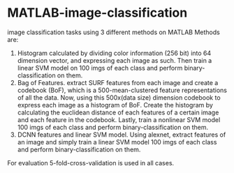# MATLAB-image-classification

image classification tasks using 3 different methods on MATLAB
Methods are:

1. Histogram calculated by dividing color information (256 bit) into 64 dimension vector, and expressing each image as such.
   Then  train a linear SVM model on 100 imgs of each class and perform binary-classification on them.
2. Bag of Features. extract SURF features from each image and create a codebook (BoF), which is a 500-mean-clustered feature representations of all the data.
   Now, using this 500x(data size) dimension codebook to express each image as a histogram of BoF.
   Create the histogram by calculating the euclidean distance of each features of a certain image and each feature in the codebook.
   Lastly, train a nonlinear SVM model 100 imgs of each class and perform binary-classification on them.
3. DCNN features and linear SVM model.
   Using alexnet, extract features of an image and simply train a linear SVM model 100 imgs of each class and perform binary-classification on them.

For evaluation 5-fold-cross-validation is used in all cases.
